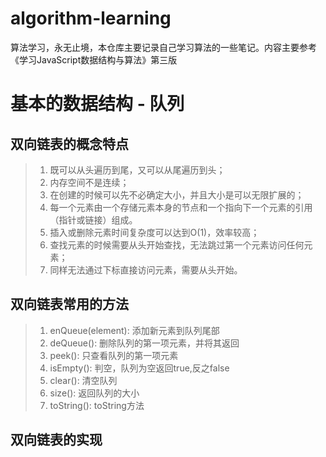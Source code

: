 <!--
 * @Author: Holin Wang
 * @Date: 2022-03-04 16:41:48
 * @LastEditors: Holin Wang
 * @LastEditTime: 2022-03-14 22:05:58
 * @Description: 双向链表的实现及应用
-->
# algorithm-learning
算法学习，永无止境，本仓库主要记录自己学习算法的一些笔记。内容主要参考《学习JavaScript数据结构与算法》第三版
# 基本的数据结构 - 队列
## 双向链表的概念特点
> 1. 既可以从头遍历到尾，又可以从尾遍历到头；
> 2. 内存空间不是连续；
> 3. 在创建的时候可以先不必确定大小，并且大小是可以无限扩展的；
> 4. 每一个元素由一个存储元素本身的节点和一个指向下一个元素的引用（指针或链接）组成。
> 5. 插入或删除元素时间复杂度可以达到O(1)，效率较高；
> 6. 查找元素的时候需要从头开始查找，无法跳过第一个元素访问任何元素；
> 7. 同样无法通过下标直接访问元素，需要从头开始。
##  双向链表常用的方法
> 1. enQueue(element): 添加新元素到队列尾部
> 2. deQueue(): 删除队列的第一项元素，并将其返回
> 3. peek(): 只查看队列的第一项元素
> 4. isEmpty(): 判空，队列为空返回true,反之false
> 5. clear(): 清空队列
> 6. size(): 返回队列的大小
> 7. toString(): toString方法
##  双向链表的实现
```javascript

```